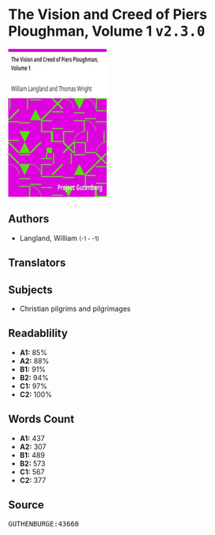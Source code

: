 # The Vision and Creed of Piers Ploughman, Volume 1 <kbd>v2.3.0</kbd>

![](./cover.medium.jpg "")

## Authors


 - Langland, William <small>(-1 - -1)</small>

## Translators



## Subjects


 - Christian pilgrims and pilgrimages

## Readablility


 - **A1:** 85%
 - **A2:** 88%
 - **B1:** 91%
 - **B2:** 94%
 - **C1:** 97%
 - **C2:** 100%

## Words Count


 - **A1:** 437
 - **A2:** 307
 - **B1:** 489
 - **B2:** 573
 - **C1:** 567
 - **C2:** 377

## Source


<kbd>GUTHENBURGE:43660</kbd>
